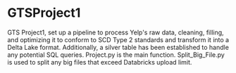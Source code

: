 # GTSProject1
GTS Project1, set up a pipeline to process Yelp's raw data, cleaning, filling, and optimizing it to conform to SCD Type 2 standards and transform it into a Delta Lake format. Additionally, a silver table has been established to handle any potential SQL queries.
Project.py is the main function.
Split_Big_File.py is used to split any big files that exceed Databricks upload limit.
